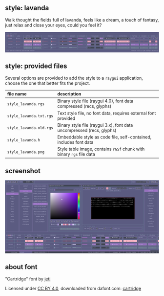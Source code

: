## style: lavanda

Walk thought the fields full of lavanda, feels like a dream, a touch of fantasy, just relax and close your eyes, could you feel it?

![lavanda style table](style_lavanda.png)

## style: provided files

Several options are provided to add the style to a `raygui` application, choose the one that better fits the project.

| file name | description |
| :-------- | :---------- |
| `style_lavanda.rgs` | Binary style file (raygui 4.0), font data compressed (recs, glyphs) |
| `style_lavanda.txt.rgs` | Text style file, no font data, requires external font provided |
| `style_lavanda.old.rgs` | Binary style file (raygui 3.x), font data uncompressed (recs, glyphs) |
| `style_lavanda.h` | Embeddable style as code file, self-contained, includes font data |
| `style_lavanda.png` | Style table image, contains `rGSf` chunk with binary `rgs` file data |

## screenshot

![lavanda style screen](screenshot.png)

## about font

"Cartridge" font by [jeti](https://fontenddev.com/)

Licensed under [CC BY 4.0](https://creativecommons.org/licenses/by/4.0/), downloaded from dafont.com: [cartridge](https://www.dafont.com/cartridge.font)

